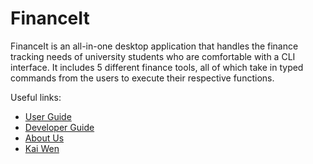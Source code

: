 # FinanceIt
FinanceIt is an all-in-one desktop application that handles the finance tracking needs of university students who are 
comfortable with a CLI interface. It includes 5 different finance tools, all of which take in typed commands from the 
users to execute their respective functions.

Useful links:
* [User Guide](UserGuide.md)
* [Developer Guide](DeveloperGuide.md)
* [About Us](AboutUs.md)
* [Kai Wen](kaiwen98.md)
